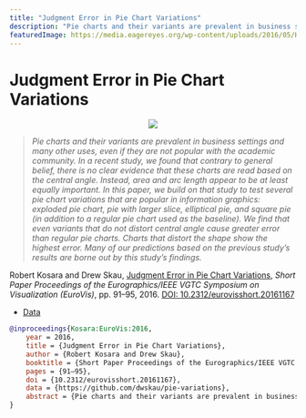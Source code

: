 ```yaml
---
title: "Judgment Error in Pie Chart Variations"
description: "Pie charts and their variants are prevalent in business settings and many other uses, even if they are not popular with the academic community. In a recent study, we found that contrary to general belief, there is no clear evidence that these charts are read based on the central angle. Instead, area and arc length appear to be at least equally important. In this paper, we build on that study to test several pie chart variations that are popular in information graphics: exploded pie chart, pie with larger slice, elliptical pie, and square pie (in addition to a regular pie chart used as the baseline). We find that even variants that do not distort central angle cause greater error than regular pie charts. Charts that distort the shape show the highest error. Many of our predictions based on the previous study’s results are borne out by this study’s findings."
featuredImage: https://media.eagereyes.org/wp-content/uploads/2016/05/Kosara-EuroVis-2016-pages.png
---
```


# Judgment Error in Pie Chart Variations

<p align="center"><img src="https://media.eagereyes.org/wp-content/uploads/2016/05/Kosara-EuroVis-2016-pages.png" /></p>

> _Pie charts and their variants are prevalent in business settings and many other uses, even if they are not popular with the academic community. In a recent study, we found that contrary to general belief, there is no clear evidence that these charts are read based on the central angle. Instead, area and arc length appear to be at least equally important. In this paper, we build on that study to test several pie chart variations that are popular in information graphics: exploded pie chart, pie with larger slice, elliptical pie, and square pie (in addition to a regular pie chart used as the baseline). We find that even variants that do not distort central angle cause greater error than regular pie charts. Charts that distort the shape show the highest error. Many of our predictions based on the previous study’s results are borne out by this study’s findings._

Robert Kosara and Drew Skau, <a href="https://media.eagereyes.org/papers/2016/Kosara-EuroVis-2016.pdf" target="_blank">Judgment Error in Pie Chart Variations</a>, _Short Paper Proceedings of the Eurographics/IEEE VGTC Symposium on Visualization (EuroVis)_, pp. 91–95, 2016. <a href="https://dx.doi.org/10.2312/eurovisshort.20161167" target="_new">DOI: 10.2312/eurovisshort.20161167</a>

- <a href="https://github.com/dwskau/pie-variations">Data</a>

```bibtex
@inproceedings{Kosara:EuroVis:2016,
	year = 2016,
	title = {Judgment Error in Pie Chart Variations},
	author = {Robert Kosara and Drew Skau},
	booktitle = {Short Paper Proceedings of the Eurographics/IEEE VGTC Symposium on Visualization (EuroVis)},
	pages = {91–95},
	doi = {10.2312/eurovisshort.20161167},
	data = {https://github.com/dwskau/pie-variations},
	abstract = {Pie charts and their variants are prevalent in business settings and many other uses, even if they are not popular with the academic community. In a recent study, we found that contrary to general belief, there is no clear evidence that these charts are read based on the central angle. Instead, area and arc length appear to be at least equally important. In this paper, we build on that study to test several pie chart variations that are popular in information graphics: exploded pie chart, pie with larger slice, elliptical pie, and square pie (in addition to a regular pie chart used as the baseline). We find that even variants that do not distort central angle cause greater error than regular pie charts. Charts that distort the shape show the highest error. Many of our predictions based on the previous study’s results are borne out by this study’s findings.},
}
```

